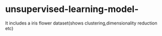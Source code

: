 # unsupervised-learning-model-
It includes a iris flower dataset(shows  clustering,dimensionality reduction etc)
